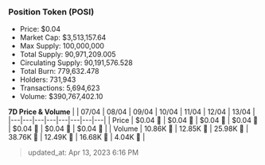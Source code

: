
  ### Position Token (POSI)
  - Price: $0.04
  - Market Cap: $3,513,157.64
  - Max Supply: 100,000,000
  - Total Supply: 90,971,209.005
  - Circulating Supply: 90,191,576.528
  - Total Burn: 779,632.478
  - Holders: 731,943
  - Transactions: 5,694,623
  - Volume: $390,767,402.10

  **7D Price & Volume**
  | | 07&#x2F;04 | 08&#x2F;04 | 09&#x2F;04 | 10&#x2F;04 | 11&#x2F;04 | 12&#x2F;04 | 13&#x2F;04 |
  |---|---|---|---|---|---|---|---|
  | Price | $0.04 🔻 | $0.04 🔻 | $0.04 🚀 | $0.04 🔻 | $0.04 🚀 | $0.04 🚀 | $0.04 🔻 |
  | Volume | 10.86K 🔻 | 12.85K 🚀 | 25.98K 🚀 | 38.76K 🚀 | 12.49K 🔻 | 16.68K 🚀 | 4.04K 🔻 |

  > updated_at: Apr 13, 2023 6:16 PM
